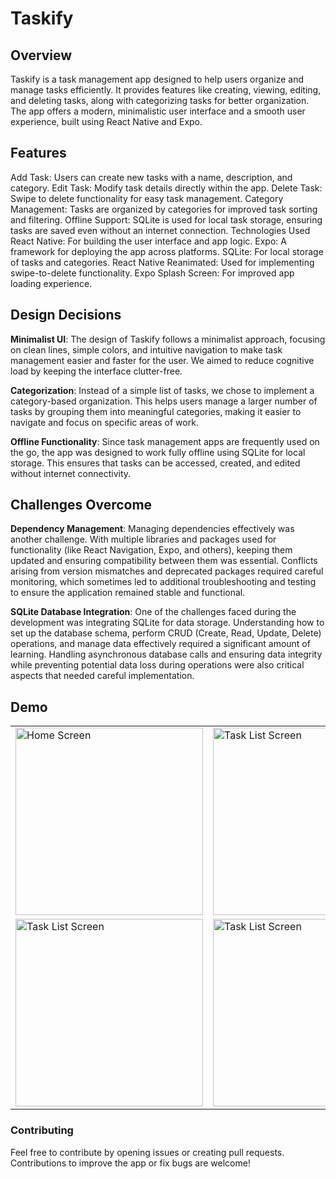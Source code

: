 # Taskify
## Overview
Taskify is a task management app designed to help users organize and manage tasks efficiently. It provides features like creating, viewing, editing, and deleting tasks, along with categorizing tasks for better organization. The app offers a modern, minimalistic user interface and a smooth user experience, built using React Native and Expo.

## Features
Add Task: Users can create new tasks with a name, description, and category.
Edit Task: Modify task details directly within the app.
Delete Task: Swipe to delete functionality for easy task management.
Category Management: Tasks are organized by categories for improved task sorting and filtering.
Offline Support: SQLite is used for local task storage, ensuring tasks are saved even without an internet connection.
Technologies Used
React Native: For building the user interface and app logic.
Expo: A framework for deploying the app across platforms.
SQLite: For local storage of tasks and categories.
React Native Reanimated: Used for implementing swipe-to-delete functionality.
Expo Splash Screen: For improved app loading experience.

## Design Decisions
**Minimalist UI**: The design of Taskify follows a minimalist approach, focusing on clean lines, simple colors, and intuitive navigation to make task management easier and faster for the user. We aimed to reduce cognitive load by keeping the interface clutter-free.

**Categorization**: Instead of a simple list of tasks, we chose to implement a category-based organization. This helps users manage a larger number of tasks by grouping them into meaningful categories, making it easier to navigate and focus on specific areas of work.

**Offline Functionality**: Since task management apps are frequently used on the go, the app was designed to work fully offline using SQLite for local storage. This ensures that tasks can be accessed, created, and edited without internet connectivity.

## Challenges Overcome

**Dependency Management**: Managing dependencies effectively was another challenge. With multiple libraries and packages used for functionality (like React Navigation, Expo, and others), keeping them updated and ensuring compatibility between them was essential. Conflicts arising from version mismatches and deprecated packages required careful monitoring, which sometimes led to additional troubleshooting and testing to ensure the application remained stable and functional.

**SQLite Database Integration**: One of the challenges faced during the development was integrating SQLite for data storage. Understanding how to set up the database schema, perform CRUD (Create, Read, Update, Delete) operations, and manage data effectively required a significant amount of learning. Handling asynchronous database calls and ensuring data integrity while preventing potential data loss during operations were also critical aspects that needed careful implementation.

## Demo
<table>
  <tr>
    <td><img src="https://github.com/user-attachments/assets/d571a735-1882-434b-bc79-861e60a0fa38" alt="Home Screen" width="300"></td>
    <td><img src="https://github.com/user-attachments/assets/c5e1d266-0eaa-4c87-8bfa-c49329fe70e0" alt="Task List Screen" width="300"></td>
    <td><img src="https://github.com/user-attachments/assets/fbe91a9d-f494-4a85-a7b0-d1e7d2abbcec" alt="Task List Screen" width="300"></td>
  </tr>
  <tr>
    <td><img src="https://github.com/user-attachments/assets/d6f58991-d694-4718-8c51-7d21962413ec" alt="Task List Screen" width="300"></td>
    <td><img src="https://github.com/user-attachments/assets/1476dc6c-3bde-4c1b-8c58-84217fd939c8" alt="Task List Screen" width="300"></td>
    <td><img src="https://github.com/user-attachments/assets/c5ee10ef-ee2b-4600-89ae-8f5caee80a76" alt="Add Task Screen" width="300"></td>
  </tr>
</table>



### Contributing
Feel free to contribute by opening issues or creating pull requests. Contributions to improve the app or fix bugs are welcome!
